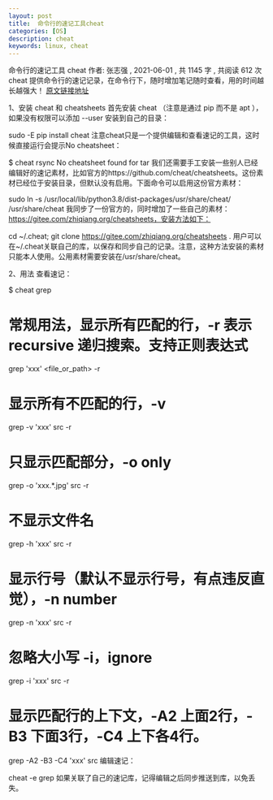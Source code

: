 ```yaml
---
layout: post
title:  命令行的速记工具cheat
categories: [OS]
description: cheat
keywords: linux, cheat
---
```


命令行的速记工具 cheat 
作者: 张志强 , 2021-06-01 , 共 1145 字 , 共阅读 612 次
cheat 提供命令行的速记记录，在命令行下，随时增加笔记随时查看，用的时间越长越强大！
[原文链接地址](https://zhiqiang.org/it/cheat-cheatsheets.html)

1、安装 cheat 和 cheatsheets
首先安装 cheat （注意是通过 pip 而不是 apt ），如果没有权限可以添加 --user 安装到自己的目录：

sudo -E pip install cheat 
注意cheat只是一个提供编辑和查看速记的工具，这时候直接运行会提示No cheatsheet：

$ cheat rsync
No cheatsheet found for tar
我们还需要手工安装一些别人已经编辑好的速记素材，比如官方的https://github.com/cheat/cheatsheets。这份素材已经位于安装目录，但默认没有启用。下面命令可以启用这份官方素材：

sudo ln -s /usr/local/lib/python3.8/dist-packages/usr/share/cheat/ /usr/share/cheat
我同步了一份官方的，同时增加了一些自己的素材：https://gitee.com/zhiqiang.org/cheatsheets，安装方法如下：

cd ~/.cheat;
git clone https://gitee.com/zhiqiang.org/cheatsheets .
用户可以在~/.cheat关联自己的库，以保存和同步自己的记录。注意，这种方法安装的素材只能本人使用。公用素材需要安装在/usr/share/cheat。

2、用法
查看速记：

$ cheat grep
# 常规用法，显示所有匹配的行，-r 表示 recursive 递归搜索。支持正则表达式
grep 'xxx' <file_or_path> -r
# 显示所有不匹配的行，-v
grep -v 'xxx' src -r
# 只显示匹配部分，-o only
grep -o 'xxx.*.jpg' src -r
# 不显示文件名
grep -h 'xxx' src -r
# 显示行号（默认不显示行号，有点违反直觉），-n number
grep -n 'xxx' src -r
# 忽略大小写 -i，ignore
grep -i 'xxx' src -r
# 显示匹配行的上下文，-A2 上面2行，-B3 下面3行，-C4 上下各4行。
grep -A2 -B3 -C4 'xxx' src
编辑速记：

cheat -e grep
如果关联了自己的速记库，记得编辑之后同步推送到库，以免丢失。


